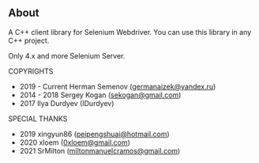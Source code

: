 ## About

A C++ client library for Selenium Webdriver. You can use this library in any C++ project.

Only 4.x and more Selenium Server.

COPYRIGHTS

   * 2019 - Current Herman Semenov (germanaizek@yandex.ru)
   * 2014 - 2018 Sergey Kogan (sekogan@gmail.com)
   * 2017 Ilya Durdyev (IDurdyev)

SPECIAL THANKS

   * 2019 xingyun86 (peipengshuai@hotmail.com)
   * 2020 xloem (0xloem@gmail.com)
   * 2021 SrMilton (miltonmanuelcramos@gmail.com)
